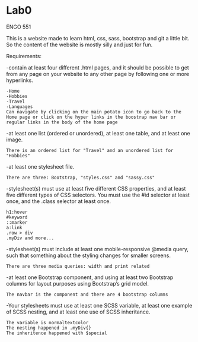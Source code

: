 # Lab0
ENGO 551

This is a website made to learn html, css, sass, bootstrap and git a little bit. So the content of the website is mostly silly and just for fun.

Requirements:

-contain at least four different .html pages, and it should be possible to get from any page on your website to any other page by following one or more hyperlinks.

	-Home
	-Hobbies
	-Travel
	-Languages
	Can navigate by clicking on the main potato icon to go back to the Home page or click on the hyper links in the boostrap nav bar or regular links in the body of the home page
  
-at least one list (ordered or unordered), at least one table, and at least one image.

	There is an ordered list for "Travel" and an unordered list for "Hobbies"
  
-at least one stylesheet file.

	There are three: Bootstrap, "styles.css" and "sassy.css"
  
-stylesheet(s) must use at least five different CSS properties, and at least five different types of CSS selectors. You must use the #id selector at least once, and the .class selector at least once.

	h1:hover
	#keyword
	::marker
	a:link
	.row > div
	.myDiv and more...
	
-stylesheet(s) must include at least one mobile-responsive @media query, such that something about the styling changes for smaller screens.

	There are three media queries: width and print related
	
-at least one Bootstrap component, and using at least two Bootstrap columns for layout purposes using Bootstrap’s grid model.

	The navbar is the component and there are 4 bootstrap columns

-Your stylesheets must use at least one SCSS variable, at least one example of SCSS nesting, and at least one use of SCSS inheritance.

	The variable is normaltextcolor
	The nesting happened in .myDiv{}
	The inheritence happened with $special
